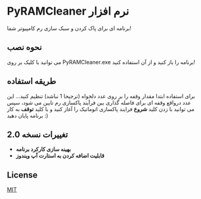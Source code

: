 # PyRAMCleaner نرم افزار
برنامه ای برای پاک کردن و سبک سازی رم کامپیوتر شما!

## نحوه نصب

می توانید با کلیک بر روی PyRAMCleaner.exe برنامه را باز کنید و از آن استفاده کنید!

## طریقه استفاده
برای استفاده ابتدا مقدار وقفه را بر روی عدد دلخواه (ترجیحا 1 نباشد) تنظیم کنید... این عدد درواقع وقفه ای برای فاصله گذاری بین فرآیند پاکسازی رم تایین می شود، سپس می توانید با زدن کلید **شروع** فرایند پاکسازی اتوماتیک را آغاز کنید و با کلید **توقف** به کار برنامه پایان دهید :)

## تغییرات نسخه 2.0
- **بهینه سازی کارکرد برنامه**
- **قابلیت اضافه کردن به استارت آپ ویندوز**
## License

[MIT](https://choosealicense.com/licenses/mit/)
